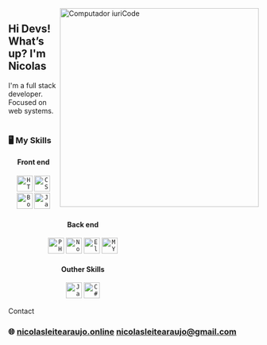 <img src="https://i.ibb.co/YZGwjsc/Developer-activity-bro.png" min-width="400px" max-width="400px" width="400px" align="right" alt="Computador iuriCode">
<h2 align="left">Hi Devs! What’s up? <strong> I'm Nicolas</strong></h2>
I'm a full stack developer. Focused on web systems.
<br>
<br>
<h3> <strong>🖥️ My Skills </strong></h3>
<div style="left: 50px;width: 300px;"> 
	<center>
		<div class="separator"><h4>Front end</h4></div>
		<p>
			<code><img height="32" src="https://upload.wikimedia.org/wikipedia/commons/thumb/6/61/HTML5_logo_and_wordmark.svg/1200px-HTML5_logo_and_wordmark.svg.png" alt="HTML5"/></code>
			<code><img height="32" src="https://www.logolynx.com/images/logolynx/7e/7eed17a45f24e41077eb7cad1d031492.png" alt="CSS" title="CSS" /></code>
			<code><img height="32" src="https://getbootstrap.com.br/docs/4.1/assets/img/bootstrap-stack.png" alt="Bootstrap" title="Boots" /></code>
			<code><img height="32" src="https://upload.wikimedia.org/wikipedia/commons/thumb/9/99/Unofficial_JavaScript_logo_2.svg/1024px-Unofficial_JavaScript_logo_2.svg.png" alt="Javascript" title="Javascript" /></code>  
		</p>
		<div class="separator"><h4>Back end</h4></div>
		<p>
			<code><img height="32" src="https://upload.wikimedia.org/wikipedia/commons/thumb/2/27/PHP-logo.svg/1200px-PHP-logo.svg.png" alt="PHP" title="PHP" /></code>
			<code><img height="32" src="https://upload.wikimedia.org/wikipedia/commons/thumb/d/d9/Node.js_logo.svg/1200px-Node.js_logo.svg.png" alt="NodeJs" title="NodeJs" /></code>
			<code><img height="32" src="https://elixir-lang.org/images/logo/logo.png" alt="Elixir" title="Elixir" /></code>
			<code><img height="32" src="https://download.logo.wine/logo/MySQL/MySQL-Logo.wine.png" alt="MYSQL" title="Mysql" /></code>   
		</p>
		<div class="separator"><h4>Outher Skills</h4></div>
		<p>
			<code><img height="32" src="https://1000logos.net/wp-content/uploads/2020/09/Java-Logo.png" alt="Java" title="Java" /></code>
			<code><img height="32" src="https://seeklogo.com/images/C/c-sharp-c-logo-02F17714BA-seeklogo.com.png" alt="C#" title="C#" /></code>
		</p>
	</center>
</div>
<div class="separator2">Contact</div>
<h3 align="left">🌐 <a href="http://nicolasleitearaujo.online">nicolasleitearaujo.online</a>   <a href="mailto:nicolasleitearaujo@gmail.com">nicolasleitearaujo@gmail.com</a></h3>
